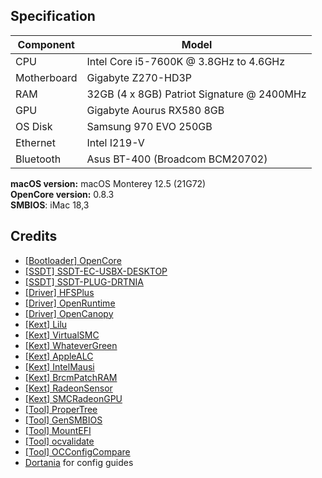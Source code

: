 ## Specification
| **Component** | **Model** |
| ------------- | --------- |
| CPU | Intel Core i5-7600K @ 3.8GHz to 4.6GHz |
| Motherboard | Gigabyte Z270-HD3P |
| RAM | 32GB (4 x 8GB) Patriot Signature  @ 2400MHz |
| GPU | Gigabyte Aourus RX580 8GB |
| OS Disk | Samsung 970 EVO 250GB |
| Ethernet | Intel I219-V |
| Bluetooth | Asus BT-400 (Broadcom BCM20702) |

**macOS version:** macOS Monterey 12.5 (21G72)  
**OpenCore version:** 0.8.3  
**SMBIOS**: iMac 18,3

## Credits
 - [[Bootloader] OpenCore](https://github.com/acidanthera/OpenCorePkg)
 - [[SSDT] SSDT-EC-USBX-DESKTOP](https://github.com/dortania/Getting-Started-With-ACPI/blob/master/extra-files/compiled/SSDT-EC-USBX-DESKTOP.aml)
 - [[SSDT] SSDT-PLUG-DRTNIA](https://github.com/dortania/Getting-Started-With-ACPI/blob/master/extra-files/compiled/SSDT-PLUG-DRTNIA.aml)
 - [[Driver] HFSPlus](https://github.com/acidanthera/OcBinaryData/blob/master/Drivers/HfsPlus.efi)
 - [[Driver] OpenRuntime](https://github.com/acidanthera/OpenCorePkg)
 - [[Driver] OpenCanopy](https://github.com/acidanthera/OpenCorePkg)
 - [[Kext] Lilu](https://github.com/acidanthera/Lilu)
 - [[Kext] VirtualSMC](https://github.com/acidanthera/VirtualSMC)
 - [[Kext] WhateverGreen](https://github.com/acidanthera/WhateverGreen)
 - [[Kext] AppleALC](https://github.com/acidanthera/AppleALC)
 - [[Kext] IntelMausi](https://github.com/acidanthera/IntelMausi)
 - [[Kext] BrcmPatchRAM](https://github.com/acidanthera/BrcmPatchRAM)
 - [[Kext] RadeonSensor](https://github.com/aluveitie/RadeonSensor)
 - [[Kext] SMCRadeonGPU](https://github.com/aluveitie/RadeonSensor)
 - [[Tool] ProperTree](https://github.com/corpnewt/ProperTree)
 - [[Tool] GenSMBIOS](https://github.com/corpnewt/GenSMBIOS) 
 - [[Tool] MountEFI](https://github.com/corpnewt/MountEFI) 
 - [[Tool] ocvalidate](https://github.com/acidanthera/OpenCorePkg) 
 - [[Tool] OCConfigCompare](https://github.com/corpnewt/OCConfigCompare) 
 - [Dortania](https://dortania.github.io/) for config guides
